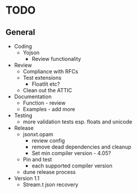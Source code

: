 # TODO
## General
* Coding
  * Yojson
    * Review functionality
* Review
  * Compliance with RFCs
  * Test extensions
    * Floatlit etc?
  * Clean out the ATTIC
* Documentation
  * Function - review
  * Examples - add more
* Testing
  * more validation tests esp. floats and unicode
* Release
  * jsonxt.opam
    * review config
    * remove dead dependencies and cleanup
    * Set min compiler version - 4.05?
  * Pin and test
    * each supported compiler version
  * dune release process
* Version 1.1
  * Stream.t json recovery
